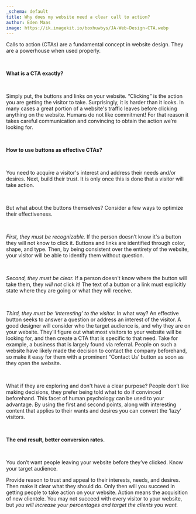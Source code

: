```yaml
---
_schema: default
title: Why does my website need a clear call to action?
author: Eden Maas
image: https://ik.imagekit.io/boxhuwbys/JA-Web-Design-CTA.webp
---
```

Calls to action (CTAs) are a fundamental concept in website design. They are a powerhouse when used properly.

&nbsp;

**What is a CTA exactly?**

&nbsp;

Simply put, the buttons and links on your website. “Clicking” is the action you are getting the visitor to take. Surprisingly, it is harder than it looks. In many cases a great portion of a website's traffic leaves before clicking anything on the website. Humans do not like commitment! For that reason it takes careful communication and convincing to obtain the action we’re looking for.

&nbsp;

**How to use buttons as effective CTAs?**

&nbsp;

You need to acquire a visitor's interest and address their needs and/or desires. Next, build their trust. It is only once this is done that a visitor will take action.

&nbsp;

But what about the buttons themselves? Consider a few ways to optimize their effectiveness.

&nbsp;

*First, they must be recognizable.* If the person doesn’t know it's a button they will not know to click it. Buttons and links are identified through color, shape, and type. Then, by being consistent over the entirety of the website, your visitor will be able to identify them without question.

&nbsp;

*Second, they must be clear.* If a person doesn't know where the button will take them, they *will not* click it! The text of a button or a link must explicitly state where they are going or what they will receive.

&nbsp;

*Third, they must be ‘interesting’ to the visitor.* In what way? An effective button seeks to answer a question or address an interest of the visitor. A good designer will consider who the target audience is, and why they are on your website. They’ll figure out what most visitors to your website will be looking for, and then create a CTA that is specific to that need. Take for example, a business that is largely found via referral. People on such a website have likely made the decision to contact the company beforehand, so make it easy for them with a prominent “Contact Us’ button as soon as they open the website.

&nbsp;

What if they are exploring and don't have a clear purpose? People don’t like making decisions, they prefer being told what to do if convinced beforehand. This facet of human psychology can be used to your advantage. By using the first and second points, along with interesting content that applies to their wants and desires you can convert the ‘lazy’ visitors.

&nbsp;

**The end result, better conversion rates.**

&nbsp;

You don’t want people leaving your website before they’ve clicked. Know your target audience.

Provide reason to trust and appeal to their interests, needs, and desires. Then make it clear what they should do. Only then will you succeed in getting people to take action on your website. Action means the acquisition of new clientele. You may not succeed with every visitor to your website, but *you will increase your percentages and target the clients you want.*